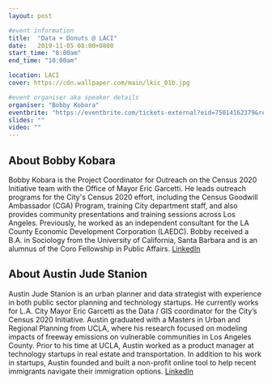 ```yaml
---
layout: post

#event information
title:  "Data + Donuts @ LACI"
date:   2019-11-05 08:00+0800
start_time: "8:00am"
end_time: "10:00am"

location: LACI
cover: https://cdn.wallpaper.com/main/lkic_01b.jpg

#event organiser aka speaker details
organiser: "Bobby Kobara"
eventbrite: "https://eventbrite.com/tickets-external?eid=75014162379&ref=etckt"
slides: ""
video: ""
---
```



## About Bobby Kobara

Bobby Kobara is the Project Coordinator for Outreach on the Census 2020 Initiative team with the Office of Mayor Eric Garcetti. He leads outreach programs for the City's Census 2020 effort, including the Census Goodwill Ambassador (CGA) Program, training City department staff, and also provides community presentations and training sessions across Los Angeles. Previously, he worked as an independent consultant for the LA County Economic Development Corporation (LAEDC). Bobby received a B.A. in Sociology from the University of California, Santa Barbara and is an alumnus of the Coro Fellowship in Public Affairs. [LinkedIn](https://www.linkedin.com/in/bobbykobara1994/)

## About Austin Jude Stanion

Austin Jude Stanion is an urban planner and data strategist with experience in both public sector planning and technology startups. He currently works for L.A. City Mayor Eric Garcetti as the Data / GIS coordinator for the City’s Census 2020 Initiative. Austin graduated with a Masters in Urban and Regional Planning from UCLA, where his research focused on modeling impacts of freeway emissions on vulnerable communities in Los Angeles County. Prior to his time at UCLA, Austin worked as a product manager at technology startups in real estate and transportation. In addition to his work in startups, Austin founded and built a non-profit online tool to help recent immigrants navigate their immigration options. [LinkedIn](https://www.linkedin.com/in/austin-jude-stanion/)